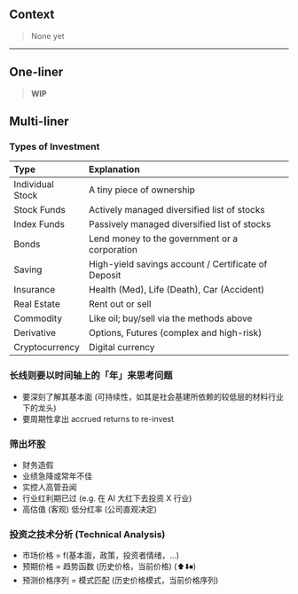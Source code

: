 
## Context

> None yet

-----

## One-liner

> **WIP**

## Multi-liner

### Types of Investment

| Type | Explanation |
| :----- | :-----|
| Individual Stock    | A tiny piece of ownership                   |
| Stock Funds         | Actively managed diversified list of stocks |
| Index Funds         | Passively managed diversified list of stocks|
| Bonds               | Lend money to the government or a corporation |
| Saving              | High-yield savings account / Certificate of Deposit |
| Insurance           | Health (Med), Life (Death), Car (Accident) |
| Real Estate         | Rent out or sell                            |
| Commodity           | Like oil; buy/sell via the methods above    |
| Derivative          | Options, Futures (complex and high-risk)   |
| Cryptocurrency      | Digital currency                            |

### 长线则要以时间轴上的「年」来思考问题

- 要深刻了解其基本面 (可持续性，如其是社会基建所依赖的较低层的材料行业下的龙头)
- 要周期性拿出 accrued returns to re-invest

### 筛出坏股

- 财务造假
- 业绩急降或常年不佳
- 实控人高管丑闻
- 行业红利期已过 (e.g. 在 AI 大红下去投资 X 行业)
- 高估值 (客观) 低分红率 (公司直观决定)

### 投资之技术分析 (Technical Analysis)

- 市场价格 = f(基本面，政策，投资者情绪，…)
- 预期价格 = 趋势函数 (历史价格，当前价格) (⬆️⬇️⏹)
- 预测价格序列 = 模式匹配 (历史价格模式，当前价格序列)

